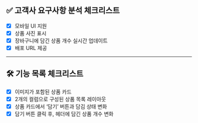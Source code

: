 ## ✅ 고객사 요구사항 분석 체크리스트
- [x] 모바일 UI 지원  
- [x] 상품 사진 표시  
- [x] 장바구니에 담긴 상품 개수 실시간 업데이트  
- [x] 배포 URL 제공  

---

## 🛠 기능 목록 체크리스트
- [x] 이미지가 포함된 상품 카드  
- [x] 2개의 컬럼으로 구성된 상품 목록 레이아웃  
- [x] 상품 카드에서 ‘담기’ 버튼과 담김 상태 변화  
- [x] 담기 버튼 클릭 후, 헤더에 담긴 상품 개수 변화  
